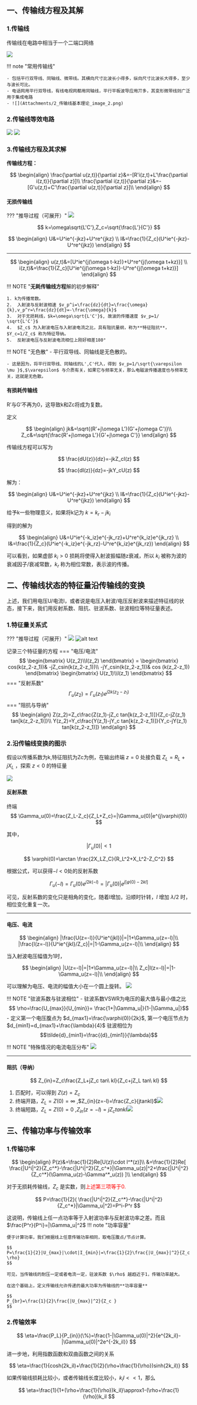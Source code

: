 ## 一、传输线方程及其解
### 1.传输线
传输线在电路中相当于一个二端口网络

![](Attachments/2_传输线基本理论_image_1.png)

!!! note "常用传输线"

	- 包括平行双导线、同轴线、微带线。其横向尺寸比波长小得多，纵向尺寸比波长大得多，至少与波长可比。
	- 电话网用平行双导线，有线电视网都用同轴线，平行平板波导应用丌多，其变形微带线则广泛用于集成电路
	- ![](Attachments/2_传输线基本理论_image_2.png)

### 2.传输线等效电路
![](Attachments/2_传输线基本理论_image_3.png)
![](Attachments/2_传输线基本理论_image_4.png)
### 3.传输线方程及其求解
**传输线方程：**

$$
\begin{align}
\frac{\partial u(z,t)}{\partial z}&=-[R'i(z,t)+L'\frac{\partial i(z,t)}{\partial z}]\\
\frac{\partial i(z,t)}{\partial z}&=-[G'u(z,t)+C'\frac{\partial u(z,t)}{\partial z}]\\
\end{align}
$$

#### 无损传输线
??? "推导过程（可展开）"
	![](Attachments/2_传输线基本理论_image_5.jpg)

$$
k=\omega\sqrt{L'C'},Z_c=\sqrt{\frac{L'}{C'}}
$$

$$
\begin{align}
U&=U^ie^{-jkz}+U^re^{jkz}
\\
I&=\frac{1}{Z_c}(U^ie^{-jkz}-U^re^{jkz})
\end{align}
$$

---
$$
\begin{align}
u(z,t)&=[U^ie^{j(\omega t-kz)}+U^re^{j(\omega t+kz)}]
\\
i(z,t)&=\frac{1}{Z_c}[U^ie^{j(\omega t-kz)}-U^re^{j(\omega t+kz)}]
\end{align}
$$

!!! NOTE "**无耗传输线方程**解的初步解释"

	1. k为传播常数。
	2.  入射波与反射波相速 $v_p^i=\frac{dz}{dt}=\frac{\omega}{k},v_p^r=\frac{dz}{dt}=-\frac{\omega}{k}$
	3.  对于无损耗线，$k=\omega\sqrt{L'C'}$, 故波的传播速度 $v_p=1/ \sqrt{L'C'}$
	4.  $Z_c$ 为入射波电压与入射波电流之比，具有阻抗量纲，称为**特征阻抗**，$Y_c=1/Z_c$ 称为特征导纳。
	5.  反射波电压与反射波电流相位上刚好相差180°

!!! NOTE "无色散"
	- 平行双导线、同轴线是无色散的。
  
	- 这是因为，将平行双导线、同轴线的L',C'代入，得到 $v_p=1/\sqrt{\varepsilon \mu }$,$\varepsilon$ 与介质有关，如果它与频率无关，那么电磁波传播速度也与频率无关，这就是无色散。

#### 有损耗传输线

R’与G’不再为0，这导致k和Zc将成为复数。

定义

$$
\begin{align}
jk&=\sqrt{(R'+j\omega L')(G'+j\omega C')}\\
Z_c&=\sqrt{\frac{R'+j\omega L'}{G'+j\omega C'}}
\end{align}
$$

传输线方程可以写为

$$
\frac{dU(z)}{dz}=-jkZ_cI(z)
$$

$$
\frac{dI(z)}{dz}=-jkY_cU(z)
$$

解为：

$$
\begin{align}
U&=U^ie^{-jkz}+U^re^{jkz}
\\
I&=\frac{1}{Z_c}(U^ie^{-jkz}-U^re^{jkz})
\end{align}
$$


给予k一些物理意义，如果将k记为 $k=k_r-jk_i$

得到的解为

$$
\begin{align}
U&=U^ie^{-k_iz}e^{-jk_rz}+U^re^{k_iz}e^{jk_rz}
\\
I&=\frac{1}{Z_c}(U^ie^{-k_iz}e^{-jk_rz}-U^re^{k_iz}e^{jk_rz})
\end{align}
$$

可以看到，如果虚部 $k_i>0$ 损耗将使得入射波振幅随z衰减，所以 $k_i$ 被称为波的衰减因子/衰减常数，$k_r$ 称为相位常数，表示波的传播。
## 二、传输线状态的特征量沿传输线的变换
上述，我们用电压U/电流I，或者说是电压入射波/电压反射波来描述特征线的状态，接下来，我们用反射系数、阻抗、驻波系数、驻波相位等特征量表述。
### 1.特征量关系式
??? "推导过程（可展开）"
	![](Attachments/2_传输线基本理论_image_6.jpg)
	![alt text](Attachments/0d7e3c18be802049657aba26410ccf2.jpg)

记录三个特征量的方程
=== "电压/电流"
	$$
	\begin{bmatrix}
	U(z_2)\\I(z_2)
	\end{bmatrix}
	=
	\begin{bmatrix}
	cos(k(z_2-z_1))& -jZ_csin(k(z_2-z_1))\\
	-jY_csin(k(z_2-z_1))& cos (k(z_2-z_1))
	\end{bmatrix}
	\begin{bmatrix}
	U(z_1)\\I(z_1)
	\end{bmatrix}
	$$
=== "反射系数"
	$$
	\Gamma_u(z_2)=\Gamma_u(z_1)e^{j2k(z_2-z_1)}
	$$
=== "阻抗与导纳"
	$$
	\begin{align}
	Z(z_2)=Z_c\frac{Z(z_1)-jZ_c tan[k(z_2-z_1)]}{Z_c-jZ(z_1) tan[k(z_2-z_1)]}\\
	Y(z_2)=Y_c\frac{Y(z_1)-jY_c tan[k(z_2-z_1)]}{Y_c-jY(z_1) tan[k(z_2-z_1)]}
	\end{align}
	$$	



### 2.沿传输线变换的图示
假设以传播系数为k,特征阻抗为Zc为例，在输出终端 $z=0$ 处接负载 $Z_L=R_L+jX_L$ ，探索 $z<0$ 的特征量

![](Attachments/2_传输线基本理论_image_7.png)
#### 反射系数
终端
$$
\Gamma_u(0)=\frac{Z_L-Z_c}{Z_L+Z_c}=|\Gamma_u(0)|e^{j\varphi(0)}
$$

其中，

$$|\Gamma_u(0)|<1$$

$$
\varphi(0)=\arctan \frac{2X_LZ_C}{R_L^2+X_L^2-Z_C^2}
$$

根据公式，可以获得$-l<0$处的反射系数

$$
\Gamma_u(-l)=\Gamma_u(0)e^{j2k(-l)}=|\Gamma_u(0)|e^{j[\varphi(0)-2kl]}
$$

可见，反射系数的变化只是相角的变化，随着l增加，沿顺时针转，$l$ 增加 $\lambda/2$ 时，相位变化重复一次。

---
#### 电压、电流

$$
\begin{align}
|\frac{U(z=-l)}{U^ie^{jkl}}|=|1+\Gamma_u(z=-l)|\\
|\frac{I(z=-l)}{U^ie^{jkl}/Z_c}|=|1-\Gamma_u(z=-l)|\\
\end{align}
$$

当入射波电压幅值为1时，

$$
\begin{align}
|U(z=-l)|=|1+\Gamma_u(z=-l)|\\
Z_c|I(z=-l)|=|1-\Gamma_u(z=-l)|\\
\end{align}
$$

可以理解为电压、电流的幅值大小在一个圆上旋转。
![](Attachments/2_传输线基本理论_image_8.png)

!!! NOTE "驻波系数与驻波相位"
	- 驻波系数VSWR为电压的最大值与最小值之比
	$$ \rho=\frac{U_{max}}{U_{min}}= \frac{1+|\Gamma_u|}{1-|\Gamma_u|}$$
	- 定义第一个电压腹点为 $d_{max1}=\frac{\varphi(0)}{2k}$,
	第一个电压节点为 $d_{min1}=d_{max1}+\frac{\lambda}{4}$
	驻波相位为
	$$\tilde{d}_{min1}=\frac{{d}_{min1}}{\lambda}$$

!!! NOTE "特殊情况的电流电压分布"
	![](Attachments/2_传输线基本理论_image_9.png)

--- 
#### 阻抗（导纳）

$$
Z_{in}=Z_c\frac{Z_L+jZ_c tan\ kl}{Z_c+jZ_L tan\ kl}
$$

1. 匹配时，可以得到 $Z(z)=Z_c$ 
2. 终端开路，$Z_L=Z(0)=\infty$ ,$Z_{in}(z=-l)=\frac{Z_c}{jtankl}$![](Attachments/2_传输线基本理论_image_10.png)
3. 终端短路，$Z_L=Z(0)=0$ ,$Z_{in}(z=-l)=jZ_c{tankl}$![](Attachments/2_传输线基本理论_image_11.png)
## 三、传输功率与传输效率  
### 1.传输功率

$$
\begin{align}
P(z)&=\frac{1}{2}Re[U(z)\cdot I^*(z)]\\
&=\frac{1}{2}Re[ \frac{|U^i|^2}{Z_c^*}-\frac{|U^i|^2}{Z_c^*}|\Gamma_u(z)|^2+\frac{|U^i|^2}{Z_c^*}(\Gamma_u(z)-\Gamma^*_u(z)) ]\\
\end{align}
$$

对于无损耗传输线，$Z_c$ 是实数，则<font color="#ff0000">上述第三项等于0.</font>

$$
P=\frac{1}{2}( \frac{|U^i|^2}{Z_c^*}-\frac{|U^i|^2}{Z_c^*}|\Gamma_u|^2)=P^i-P^r
$$

这说明，传输线上任一点功率等于入射波功率与反射波功率之差。而且 $\frac{P^r}{P^i}=|\Gamma_u|^2$
!!! note "功率容量"

	便于计算功率，我们根据线上任意传输功率相同，取电压腹点/节点计算。

	$$
	P=\frac{1}{2}|U_{max}|\cdot|I_{min}|=\frac{1}{2}\frac{|U_{max}|^2}{Z_c \rho}
	$$

	可见，当传输线的耐压一定或者电流一定，驻波系数 $\rho$ 越趋近于1，传输功率越大。

	在这个基础上，定义传输线允许传递的最大功率为传输线的**功率容量**

	$$
	P_{br}=\frac{1}{2}\frac{|U_{max}|^2}{Z_c }
	$$

### 2.传输效率

$$
\eta=\frac{P_L}{P_{in}}(\%)=\frac{1-|\Gamma_u(0)|^2}{e^{2k_il}-|\Gamma_u(0)|^2e^{-2k_il}}
$$

进一步地，利用指数函数和双曲函数之间的关系

$$
\eta=\frac{1}{cosh(2k_il)+\frac{1}{2}(\rho+\frac{1}{\rho})sinh(2k_il)}
$$

如果传输线损耗比较小，或者传输线长度比较小，$k_il<<1$，那么

$$
\eta=\frac{1}{1+(\rho+\frac{1}{\rho})k_il}\approx1-(\rho+\frac{1}{\rho})k_il
$$